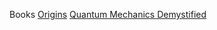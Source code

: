 Books
[Origins](https://whitby.bibliocommons.com/v2/record/S61C345592)
[Quantum Mechanics Demystified](https://whitby.bibliocommons.com/v2/record/S61C479980)


